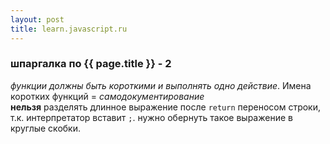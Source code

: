 ```yaml
---
layout: post
title: learn.javascript.ru
---
```


### шпаргалка по {{ page.title }} - 2 

_функции должны быть короткими и выполнять одно действие_. Имена коротких функций = _самодокументирование_  
__нельзя__ разделять длинное выражение после `return` переносом строки, т.к. интерпретатор вставит `;`. нужно  обернуть такое выражение в круглые скобки.  

